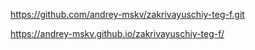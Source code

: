 https://github.com/andrey-mskv/zakrivayuschiy-teg-f.git

https://andrey-mskv.github.io/zakrivayuschiy-teg-f/
